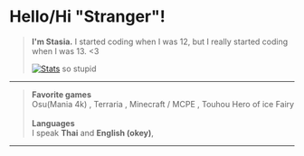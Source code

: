 # Hello/Hi "Stranger"!
> **I'm Stasia.** I started coding when I was 12, but I really started coding when I was 13. <3
> 
> 
> [![Stats](https://github-readme-stats.vercel.app/api?username=pri4c1lla&show_icons=true&count_private=true&theme=dark)](https://github.com/pri4c1lla)
>  so stupid
---
> **Favorite games**<br/>
>Osu(Mania 4k) , Terraria , Minecraft / MCPE , Touhou Hero of ice Fairy<br/>
> <br/>**Languages**<br/>
> I speak **Thai** and **English (okey)**, <bf/>
---
